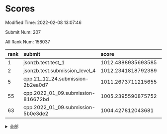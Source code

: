 # Scores

Modified Time: 2022-02-08 13:07:46

Submit Num: 207

All Rank Num: 158037

| rank |               submit               |       score        |       sigma        | pk_num |
| :--- | :--------------------------------- | :----------------- | :----------------- | :----- |
| 1    | jsonzb.test.test_1                 | 1012.4888935693585 | 0.7947356360954945 | 3052   |
| 2    | jsonzb.test.submission_level_4     | 1012.2341818792389 | 0.7755934448863331 | 3050   |
| 5    | cpp.21_12_24.submission-2b2ea0d7   | 1011.2673711215655 | 0.7700522741744247 | 3055   |
| 55   | cpp.2022_01_09.submission-816672bd | 1005.2395590875752 | 0.7245571811585512 | 3055   |
| 63   | cpp.2022_01_09.submission-5b0e3de2 | 1004.427812043681  | 0.7285678943610893 | 3046   |


<details>
<summary>全部</summary>

| rank |                 submit                 |       score        |       sigma        | pk_num |
| :--- | :------------------------------------- | :----------------- | :----------------- | :----- |
| 1    | jsonzb.test.test_1                     | 1012.4888935693585 | 0.7947356360954945 | 3052   |
| 2    | jsonzb.test.submission_level_4         | 1012.2341818792389 | 0.7755934448863331 | 3050   |
| 3    | gobigger.level_3.submission_level_3_18 | 1012.0628764870706 | 0.7860441072291924 | 3052   |
| 4    | gobigger.level_3.submission_level_3_33 | 1011.808118199446  | 0.7509269506056997 | 3054   |
| 5    | cpp.21_12_24.submission-2b2ea0d7       | 1011.2673711215655 | 0.7700522741744247 | 3055   |
| 6    | gobigger.level_3.submission_level_3_26 | 1011.1688778775123 | 0.7854299071241121 | 3051   |
| 7    | gobigger.level_3.submission_level_3_2  | 1011.0955841940116 | 0.7822773963843697 | 3056   |
| 8    | gobigger.level_3.submission_level_3_23 | 1011.0619679813055 | 0.7978564699496627 | 3052   |
| 9    | gobigger.level_3.submission_level_3_35 | 1010.7914483681525 | 0.7793279526613947 | 3053   |
| 10   | gobigger.level_3.submission_level_3_10 | 1010.7188619791037 | 0.7839332086505544 | 3060   |
| 11   | gobigger.level_3.submission_level_3_31 | 1010.6195013227175 | 0.7677137135981102 | 3056   |
| 12   | gobigger.level_3.submission_level_3_22 | 1010.5767022669635 | 0.743981547417651  | 3052   |
| 13   | gobigger.level_3.submission_level_3_40 | 1010.4317071801295 | 0.7654369805253147 | 3059   |
| 14   | gobigger.level_3.submission_level_3_24 | 1010.3923714680159 | 0.7469626673270688 | 3056   |
| 15   | gobigger.level_3.submission_level_3_27 | 1010.3835591391992 | 0.7661091101838053 | 3052   |
| 16   | gobigger.level_3.submission_level_3_16 | 1010.368693091447  | 0.7639489508861397 | 3053   |
| 17   | gobigger.level_3.submission_level_3_13 | 1010.3390151585288 | 0.7458764190587811 | 3052   |
| 18   | gobigger.level_3.submission_level_3_44 | 1010.3229564804994 | 0.7767586652217198 | 3053   |
| 19   | gobigger.level_3.submission_level_3_43 | 1010.2755236696163 | 0.7590069790478536 | 3054   |
| 20   | gobigger.level_3.submission_level_3_38 | 1010.2556604223585 | 0.7652840553555438 | 3053   |
| 21   | gobigger.level_3.submission_level_3_19 | 1010.2341966515334 | 0.7698449850865332 | 3053   |
| 22   | gobigger.level_3.submission_level_3_4  | 1010.1876281801211 | 0.771750270996438  | 3055   |
| 23   | gobigger.level_3.submission_level_3_46 | 1009.959943012129  | 0.7732472809453743 | 3048   |
| 24   | gobigger.level_3.submission_level_3_47 | 1009.9269489922617 | 0.7743999017572907 | 3052   |
| 25   | gobigger.level_3.submission_level_3_3  | 1009.9222151787905 | 0.7654973740781242 | 3052   |
| 26   | gobigger.level_3.submission_level_3_25 | 1009.9015697023742 | 0.7544713968030129 | 3054   |
| 27   | gobigger.level_3.submission_level_3_14 | 1009.8449936419042 | 0.7751914685926526 | 3055   |
| 28   | gobigger.level_3.submission_level_3_28 | 1009.841509997215  | 0.7702403596414499 | 3054   |
| 29   | gobigger.level_3.submission_level_3_49 | 1009.6891763016145 | 0.747605104470177  | 3053   |
| 30   | gobigger.level_3.submission_level_3_20 | 1009.6717813180921 | 0.7668473243332884 | 3050   |
| 31   | gobigger.level_3.submission_level_3_29 | 1009.6401072902192 | 0.7641496554388945 | 3054   |
| 32   | gobigger.level_3.submission_level_3_39 | 1009.6070799185984 | 0.7754884645743564 | 3061   |
| 33   | gobigger.level_3.submission_level_3_12 | 1009.5800767961583 | 0.7614490380582392 | 3058   |
| 34   | gobigger.level_3.submission_level_3_42 | 1009.5672191247247 | 0.7473742601176596 | 3051   |
| 35   | gobigger.level_3.submission_level_3_17 | 1009.5338652047449 | 0.7640308265131872 | 3051   |
| 36   | gobigger.level_3.submission_level_3_36 | 1009.3650164669052 | 0.7503836075172282 | 3060   |
| 37   | gobigger.level_3.submission_level_3_8  | 1009.331160245138  | 0.7443808776181142 | 3052   |
| 38   | gobigger.level_3.submission_level_3_15 | 1009.3072618254902 | 0.7603165478294964 | 3056   |
| 39   | gobigger.level_3.submission_level_3_30 | 1009.2898746371594 | 0.759121315976003  | 3051   |
| 40   | gobigger.level_3.submission_level_3_6  | 1009.281505850913  | 0.7435953733115865 | 3054   |
| 41   | gobigger.level_3.submission_level_3_9  | 1009.2191334339934 | 0.7528582315949193 | 3051   |
| 42   | gobigger.level_3.submission_level_3_45 | 1009.1665723090696 | 0.7493501676814508 | 3053   |
| 43   | gobigger.level_3.submission_level_3_0  | 1009.1523329360208 | 0.7569521885423603 | 3055   |
| 44   | gobigger.level_3.submission_level_3_48 | 1009.0043829364297 | 0.7207256712467327 | 3057   |
| 45   | gobigger.level_3.submission_level_3_11 | 1008.9409484015275 | 0.7471955754670616 | 3055   |
| 46   | gobigger.level_3.submission_level_3_7  | 1008.9312584074108 | 0.7372976684451543 | 3056   |
| 47   | gobigger.level_3.submission_level_3_34 | 1008.895892272317  | 0.7261235189468627 | 3054   |
| 48   | gobigger.level_3.submission_level_3_1  | 1008.793899527361  | 0.7273331046840767 | 3053   |
| 49   | gobigger.level_3.submission_level_3_37 | 1008.5633047320059 | 0.7538622930520308 | 3051   |
| 50   | gobigger.level_3.submission_level_3_32 | 1008.4993460181487 | 0.7577348378450929 | 3052   |
| 51   | gobigger.level_3.submission_level_3_5  | 1008.3895192011004 | 0.7238335709745085 | 3057   |
| 52   | gobigger.level_3.submission_level_3_41 | 1008.3678007132355 | 0.7360123813350786 | 3056   |
| 53   | gobigger.level_3.submission_level_3_21 | 1007.9252646703226 | 0.7299519687396651 | 3059   |
| 54   | gobigger.level_1.submission_level_1_30 | 1005.2424378059188 | 0.7114267763835448 | 3053   |
| 55   | cpp.2022_01_09.submission-816672bd     | 1005.2395590875752 | 0.7245571811585512 | 3055   |
| 56   | gobigger.level_1.submission_level_1_47 | 1005.1846397763459 | 0.7249602461955756 | 3057   |
| 57   | gobigger.level_1.submission_level_1_22 | 1004.5893368848631 | 0.7104049138157625 | 3050   |
| 58   | gobigger.level_1.submission_level_1_24 | 1004.5681084208902 | 0.7127339759036992 | 3054   |
| 59   | gobigger.level_1.submission_level_1_18 | 1004.5568591523717 | 0.7193108739889155 | 3056   |
| 60   | gobigger.level_1.submission_level_1_7  | 1004.5321024008189 | 0.7147194164891998 | 3055   |
| 61   | gobigger.level_1.submission_level_1_42 | 1004.5107600163552 | 0.7216162881937727 | 3050   |
| 62   | gobigger.level_1.submission_level_1_37 | 1004.4675320061594 | 0.7293769240245673 | 3057   |
| 63   | cpp.2022_01_09.submission-5b0e3de2     | 1004.427812043681  | 0.7285678943610893 | 3046   |
| 64   | gobigger.level_1.submission_level_1_11 | 1004.2220168715735 | 0.7154925092060237 | 3048   |
| 65   | gobigger.level_1.submission_level_1_23 | 1004.1964572232637 | 0.7353928285702838 | 3046   |
| 66   | gobigger.level_1.submission_level_1_5  | 1004.168570175087  | 0.72255428317931   | 3054   |
| 67   | gobigger.level_1.submission_level_1_20 | 1004.1147520652155 | 0.7205123619807434 | 3053   |
| 68   | gobigger.level_1.submission_level_1_27 | 1004.0652754275558 | 0.7088592535897696 | 3059   |
| 69   | gobigger.level_1.submission_level_1_33 | 1004.0613333010563 | 0.7122246633131994 | 3054   |
| 70   | gobigger.level_1.submission_level_1_28 | 1004.0436675901057 | 0.7266435962299821 | 3057   |
| 71   | gobigger.level_1.submission_level_1_25 | 1004.0161628375371 | 0.7152697897529159 | 3054   |
| 72   | gobigger.level_1.submission_level_1_13 | 1003.9757272892879 | 0.7184568901047695 | 3056   |
| 73   | gobigger.level_1.submission_level_1_26 | 1003.9459503539663 | 0.7160585334040802 | 3057   |
| 74   | gobigger.level_1.submission_level_1_9  | 1003.6132125208052 | 0.7113686734938862 | 3058   |
| 75   | gobigger.level_1.submission_level_1_48 | 1003.5209760160919 | 0.724189437595043  | 3049   |
| 76   | gobigger.level_1.submission_level_1_8  | 1003.5093199678954 | 0.7107959548595623 | 3052   |
| 77   | gobigger.level_1.submission_level_1_12 | 1003.4316560401601 | 0.7158941082760463 | 3057   |
| 78   | gobigger.level_1.submission_level_1_1  | 1003.4106254227561 | 0.7088138917717852 | 3053   |
| 79   | gobigger.level_1.submission_level_1_10 | 1003.406166691982  | 0.7224285625000187 | 3053   |
| 80   | gobigger.level_1.submission_level_1_15 | 1003.3388935573981 | 0.7125231980146374 | 3061   |
| 81   | gobigger.level_1.submission_level_1_31 | 1003.3032970182959 | 0.7006208241031011 | 3053   |
| 82   | gobigger.level_1.submission_level_1_0  | 1003.2264041710861 | 0.7110584838144347 | 3050   |
| 83   | gobigger.level_1.submission_level_1_39 | 1003.2142380928913 | 0.7109935428938505 | 3054   |
| 84   | gobigger.level_1.submission_level_1_35 | 1003.1888637944834 | 0.7169429168726461 | 3049   |
| 85   | gobigger.level_1.submission_level_1_29 | 1003.027296140941  | 0.7157609272670755 | 3054   |
| 86   | gobigger.level_1.submission_level_1_2  | 1002.9814182356907 | 0.7120578682497734 | 3056   |
| 87   | gobigger.level_1.submission_level_1_41 | 1002.9530211963527 | 0.7046338892423342 | 3056   |
| 88   | gobigger.level_1.submission_level_1_6  | 1002.9417049730788 | 0.7021762084786992 | 3059   |
| 89   | gobigger.level_1.submission_level_1_17 | 1002.8995516991001 | 0.7139312189407238 | 3051   |
| 90   | gobigger.level_1.submission_level_1_34 | 1002.8962171999619 | 0.7073426958376189 | 3053   |
| 91   | gobigger.level_1.submission_level_1_43 | 1002.8666142418273 | 0.7055740331870837 | 3052   |
| 92   | gobigger.level_1.submission_level_1_45 | 1002.8242053359917 | 0.7075322578768988 | 3051   |
| 93   | gobigger.level_1.submission_level_1_21 | 1002.786313381452  | 0.7175507233014332 | 3053   |
| 94   | gobigger.level_1.submission_level_1_19 | 1002.6578103183253 | 0.7078034486535105 | 3057   |
| 95   | gobigger.level_1.submission_level_1_44 | 1002.6535827261746 | 0.7014949300398242 | 3056   |
| 96   | gobigger.level_1.submission_level_1_38 | 1002.599054961184  | 0.7055277280621252 | 3055   |
| 97   | gobigger.level_1.submission_level_1_36 | 1002.580126947663  | 0.7110987969643175 | 3056   |
| 98   | gobigger.level_1.submission_level_1_40 | 1002.5141020293287 | 0.7019991356647922 | 3057   |
| 99   | gobigger.level_1.submission_level_1_14 | 1002.4891601870025 | 0.7119422229726459 | 3053   |
| 100  | gobigger.level_1.submission_level_1_4  | 1002.468427210428  | 0.7129511153357843 | 3051   |
| 101  | gobigger.level_1.submission_level_1_16 | 1002.395268135546  | 0.7151767782407986 | 3054   |
| 102  | gobigger.level_1.submission_level_1_49 | 1002.2188196918124 | 0.7187455012735109 | 3055   |
| 103  | gobigger.level_1.submission_level_1_46 | 1002.1211590299438 | 0.7243482427493474 | 3054   |
| 104  | gobigger.level_1.submission_level_1_32 | 1001.8701293231999 | 0.7095332948993398 | 3054   |
| 105  | gobigger.level_1.submission_level_1_3  | 1001.4524393287433 | 0.6973697317004645 | 3053   |
| 106  | gobigger.random.submission_random_29   | 997.2461485281337  | 0.7084249977668043 | 3058   |
| 107  | gobigger.random.submission_random_4    | 997.2170056736666  | 0.6978076176762267 | 3058   |
| 108  | gobigger.random.submission_random_48   | 997.0582250538882  | 0.7068005969032883 | 3055   |
| 109  | gobigger.random.submission_random_26   | 996.9827794572464  | 0.702198245027106  | 3055   |
| 110  | gobigger.random.submission_random_14   | 996.8285843737573  | 0.70964688316735   | 3050   |
| 111  | gobigger.random.submission_random_44   | 996.7189534025447  | 0.7165152647907334 | 3052   |
| 112  | gobigger.random.submission_random_23   | 996.6595309830176  | 0.713424346122611  | 3056   |
| 113  | gobigger.random.submission_random_42   | 996.5971792495532  | 0.7047147154146396 | 3057   |
| 114  | gobigger.random.submission_random_43   | 996.5849045506611  | 0.7205784666757734 | 3053   |
| 115  | gobigger.random.submission_random_35   | 996.5659991195843  | 0.7027859436455004 | 3052   |
| 116  | gobigger.random.submission_random_22   | 996.5425981430488  | 0.7196093183511169 | 3053   |
| 117  | gobigger.random.submission_random_3    | 996.4504375636085  | 0.7137154760134975 | 3052   |
| 118  | gobigger.random.submission_random_41   | 996.4368890685229  | 0.7061657791374968 | 3054   |
| 119  | gobigger.random.submission_random_40   | 996.3450238930411  | 0.721732414702348  | 3055   |
| 120  | gobigger.random.submission_random_28   | 996.1973933517123  | 0.7280270254304461 | 3056   |
| 121  | gobigger.random.submission_random_38   | 996.1652152566095  | 0.7145760979392676 | 3059   |
| 122  | gobigger.random.submission_random_20   | 996.1196304257265  | 0.7032353061572625 | 3053   |
| 123  | gobigger.random.submission_random_10   | 996.1012554412011  | 0.7021352003522761 | 3052   |
| 124  | gobigger.random.submission_random_11   | 996.0033206727235  | 0.7208602549532842 | 3054   |
| 125  | gobigger.random.submission_random_13   | 995.9984914386459  | 0.7054169705093944 | 3057   |
| 126  | gobigger.random.submission_random_49   | 995.9018337882668  | 0.7161986697415871 | 3050   |
| 127  | gobigger.random.submission_random_17   | 995.8948640040644  | 0.7017591070070193 | 3053   |
| 128  | gobigger.random.submission_random_15   | 995.8360321678563  | 0.7314661085888692 | 3057   |
| 129  | gobigger.random.submission_random_18   | 995.7887721112228  | 0.7141791816607913 | 3053   |
| 130  | gobigger.random.submission_random_47   | 995.7733176847414  | 0.7038711523049043 | 3051   |
| 131  | gobigger.random.submission_random_19   | 995.7498039886917  | 0.709428483409971  | 3057   |
| 132  | gobigger.random.submission_random_46   | 995.7425854891947  | 0.7118245658046182 | 3054   |
| 133  | gobigger.random.submission_random_39   | 995.7157959741015  | 0.7096034946500043 | 3060   |
| 134  | gobigger.random.submission_random_37   | 995.6681397984139  | 0.7116622043603685 | 3060   |
| 135  | gobigger.random.submission_random_6    | 995.632162573428   | 0.7089606530686222 | 3054   |
| 136  | gobigger.random.submission_random_31   | 995.6281757609189  | 0.7105505395539594 | 3055   |
| 137  | gobigger.random.submission_random_12   | 995.6204306526399  | 0.7177007680278231 | 3052   |
| 138  | gobigger.random.submission_random_8    | 995.6151084510119  | 0.7070138986089598 | 3047   |
| 139  | gobigger.random.submission_random_9    | 995.5197917912376  | 0.7212466931235259 | 3051   |
| 140  | gobigger.random.submission_random_34   | 995.4791041490417  | 0.7022302752309613 | 3052   |
| 141  | gobigger.random.submission_random_45   | 995.4747202977632  | 0.7122342940744206 | 3053   |
| 142  | gobigger.random.submission_random_7    | 995.4563610845177  | 0.707072430394453  | 3056   |
| 143  | gobigger.random.submission_random_0    | 995.3491266188157  | 0.7119822884395451 | 3056   |
| 144  | gobigger.random.submission_random_2    | 995.3168941531186  | 0.7134473541654772 | 3055   |
| 145  | gobigger.random.submission_random_33   | 995.2850491141354  | 0.731132335069047  | 3050   |
| 146  | gobigger.random.submission_random_32   | 995.2528416987121  | 0.7130960391708968 | 3056   |
| 147  | gobigger.random.submission_random_25   | 995.2477821227105  | 0.6988908687778352 | 3053   |
| 148  | gobigger.random.submission_random_1    | 995.2048798514638  | 0.7090506161568961 | 3052   |
| 149  | gobigger.random.submission_random_24   | 995.1934098647712  | 0.7200175554590761 | 3053   |
| 150  | gobigger.random.submission_random_5    | 995.164304049054   | 0.7112175892263303 | 3048   |
| 151  | gobigger.random.submission_random_16   | 995.1558092822722  | 0.7158131529304802 | 3051   |
| 152  | gobigger.random.submission_random_30   | 995.1373069377639  | 0.7029912035167311 | 3056   |
| 153  | gobigger.random.submission_random_21   | 995.060475577078   | 0.7153761876988963 | 3052   |
| 154  | gobigger.random.submission_random_36   | 994.9815629408525  | 0.7313748018572506 | 3056   |
| 155  | gobigger.random.submission_random_27   | 994.9091177079332  | 0.7123326795710586 | 3049   |
| 156  | gobigger.level_2.submission_level_2_12 | 994.4927993620522  | 0.7316654526661638 | 3056   |
| 157  | gobigger.level_2.submission_level_2_30 | 994.3385323587337  | 0.7269175221081436 | 3055   |
| 158  | gobigger.level_2.submission_level_2_33 | 993.6593297658745  | 0.7262766711044729 | 3056   |
| 159  | gobigger.level_2.submission_level_2_46 | 993.3610597458127  | 0.7336218832948311 | 3057   |
| 160  | gobigger.level_2.submission_level_2_20 | 993.3523407275799  | 0.745764828706433  | 3052   |
| 161  | gobigger.level_2.submission_level_2_11 | 993.2626667014378  | 0.7290286909981166 | 3056   |
| 162  | gobigger.level_2.submission_level_2_0  | 993.2291649083952  | 0.7379055567891628 | 3050   |
| 163  | gobigger.level_2.submission_level_2_40 | 993.0906716184779  | 0.7533048563662447 | 3053   |
| 164  | gobigger.level_2.submission_level_2_45 | 992.989769652017   | 0.7433038140399606 | 3053   |
| 165  | gobigger.level_2.submission_level_2_31 | 992.9805538508954  | 0.7299020744202959 | 3057   |
| 166  | gobigger.level_2.submission_level_2_14 | 992.855850088569   | 0.7370650414019608 | 3054   |
| 167  | gobigger.level_2.submission_level_2_6  | 992.8304838612909  | 0.730769623258335  | 3059   |
| 168  | gobigger.level_2.submission_level_2_49 | 992.6585618261684  | 0.720476823921566  | 3051   |
| 169  | gobigger.level_2.submission_level_2_32 | 992.5158444576546  | 0.74317148540861   | 3053   |
| 170  | gobigger.level_2.submission_level_2_42 | 992.4445244677371  | 0.7452333307818636 | 3050   |
| 171  | gobigger.level_2.submission_level_2_5  | 992.4224359344688  | 0.7174495371335736 | 3055   |
| 172  | gobigger.level_2.submission_level_2_8  | 992.4122962664826  | 0.7326911648787461 | 3058   |
| 173  | gobigger.level_2.submission_level_2_23 | 992.4001040180002  | 0.7623213439260879 | 3056   |
| 174  | gobigger.level_2.submission_level_2_26 | 992.331337360657   | 0.7289445211314234 | 3052   |
| 175  | gobigger.level_2.submission_level_2_24 | 992.3254529629373  | 0.7449893608510186 | 3056   |
| 176  | gobigger.level_2.submission_level_2_16 | 992.312640826938   | 0.7400490822851787 | 3054   |
| 177  | gobigger.level_2.submission_level_2_9  | 992.3054681719364  | 0.7563550131206174 | 3054   |
| 178  | gobigger.level_2.submission_level_2_3  | 992.2778340943943  | 0.7443974950879926 | 3049   |
| 179  | gobigger.level_2.submission_level_2_27 | 992.2596739216159  | 0.7708713930898786 | 3055   |
| 180  | gobigger.level_2.submission_level_2_38 | 992.1981590969888  | 0.7658106790361622 | 3054   |
| 181  | gobigger.level_2.submission_level_2_48 | 992.0688211163107  | 0.7452711683324611 | 3059   |
| 182  | gobigger.level_2.submission_level_2_19 | 992.0627823668428  | 0.740173450571333  | 3049   |
| 183  | gobigger.level_2.submission_level_2_44 | 992.0547686900019  | 0.7478733020757201 | 3052   |
| 184  | gobigger.level_2.submission_level_2_10 | 992.008708766571   | 0.7337030753597312 | 3051   |
| 185  | gobigger.level_2.submission_level_2_29 | 991.963633686969   | 0.7632781011454702 | 3056   |
| 186  | gobigger.level_2.submission_level_2_18 | 991.9511288214001  | 0.7433838143614354 | 3055   |
| 187  | gobigger.level_2.submission_level_2_41 | 991.9060039603302  | 0.7559484310095982 | 3056   |
| 188  | gobigger.level_2.submission_level_2_37 | 991.8284824721197  | 0.743371874138532  | 3049   |
| 189  | gobigger.level_2.submission_level_2_7  | 991.7273933670907  | 0.7436365938062566 | 3053   |
| 190  | gobigger.level_2.submission_level_2_13 | 991.7172808931815  | 0.7327838680560184 | 3055   |
| 191  | gobigger.level_2.submission_level_2_39 | 991.598255542138   | 0.7414054905028352 | 3055   |
| 192  | gobigger.level_2.submission_level_2_25 | 991.5079251316212  | 0.7608393162445917 | 3052   |
| 193  | gobigger.level_2.submission_level_2_1  | 991.5016008797375  | 0.7508275517256688 | 3058   |
| 194  | gobigger.level_2.submission_level_2_36 | 991.4578248559833  | 0.7479690217509045 | 3049   |
| 195  | gobigger.level_2.submission_level_2_35 | 991.432497308117   | 0.7576082747102141 | 3053   |
| 196  | gobigger.level_2.submission_level_2_4  | 991.3531132455759  | 0.7449446838131676 | 3054   |
| 197  | gobigger.level_2.submission_level_2_22 | 991.2872819807656  | 0.7533851334822662 | 3056   |
| 198  | gobigger.level_2.submission_level_2_28 | 991.2338082259137  | 0.740067268880747  | 3057   |
| 199  | gobigger.level_2.submission_level_2_43 | 991.1519968468567  | 0.7652412042940424 | 3054   |
| 200  | gobigger.level_2.submission_level_2_34 | 991.0475837271977  | 0.7630858763382778 | 3050   |
| 201  | gobigger.level_2.submission_level_2_15 | 991.0205274832238  | 0.7557747323147276 | 3055   |
| 202  | gobigger.level_2.submission_level_2_17 | 990.9322561199375  | 0.7519593747224412 | 3052   |
| 203  | gobigger.level_2.submission_level_2_47 | 990.562496419832   | 0.7446951111936281 | 3050   |
| 204  | gobigger.level_2.submission_level_2_21 | 989.9565759585425  | 0.763972017356326  | 3055   |
| 205  | gobigger.level_2.submission_level_2_2  | 989.8955413381577  | 0.7636716331165767 | 3056   |
| 206  | gobigger.none.submission_none_0        | 975.8473163460775  | 1.432937549860804  | 3053   |
| 207  | gobigger.none.submission_none_1        | 973.0737991256486  | 1.624788220431972  | 3051   |

</details>